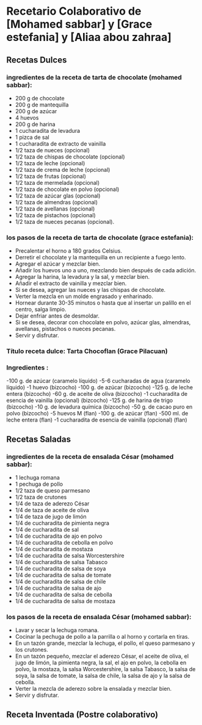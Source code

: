 # Recetario Colaborativo de [Mohamed sabbar] y [Grace estefania] y [Aliaa abou zahraa]

## Recetas Dulces
### ingredientes de la receta de tarta de chocolate (mohamed sabbar):
- 200 g de chocolate
- 200 g de mantequilla
- 200 g de azúcar
- 4 huevos
- 200 g de harina
- 1 cucharadita de levadura
- 1 pizca de sal
- 1 cucharadita de extracto de vainilla
- 1/2 taza de nueces (opcional)
- 1/2 taza de chispas de chocolate (opcional)
- 1/2 taza de leche (opcional)
- 1/2 taza de crema de leche (opcional)
- 1/2 taza de frutas (opcional)
- 1/2 taza de mermelada (opcional)
- 1/2 taza de chocolate en polvo (opcional)
- 1/2 taza de azúcar glas (opcional)
- 1/2 taza de almendras (opcional)
- 1/2 taza de avellanas (opcional)
- 1/2 taza de pistachos (opcional)
- 1/2 taza de nueces pecanas (opcional).
### los pasos de la receta de tarta de chocolate (grace estefania):
- Precalentar el horno a 180 grados Celsius.
- Derretir el chocolate y la mantequilla en un recipiente a fuego lento.
- Agregar el azúcar y mezclar bien.
- Añadir los huevos uno a uno, mezclando bien después de cada adición.
- Agregar la harina, la levadura y la sal, y mezclar bien.
- Añadir el extracto de vainilla y mezclar bien.
- Si se desea, agregar las nueces y las chispas de chocolate.
- Verter la mezcla en un molde engrasado y enharinado.
- Hornear durante 30-35 minutos o hasta que al insertar un palillo en el centro, salga limpio.
- Dejar enfriar antes de desmoldar.
- Si se desea, decorar con chocolate en polvo, azúcar glas, almendras, avellanas, pistachos o nueces pecanas.
- Servir y disfrutar.

### Título receta dulce: Tarta Chocoflan (Grace Pilacuan)
### Ingredientes :

-100 g. de azúcar (caramelo líquido)
-5-6 cucharadas de agua (caramelo líquido)
-1 huevo (bizcocho)
-100 g. de azúcar (bizcocho)
-125 g. de leche entera (bizcocho)
-60 g. de aceite de oliva (bizcocho)
-1 cucharadita de esencia de vainilla (opcional) (bizcocho)
-125 g. de harina de trigo (bizcocho)
-10 g. de levadura química (bizcocho)
-50 g. de cacao puro en polvo (bizcocho)
-5 huevos M (flan)
-100 g. de azúcar (flan)
-500 ml. de leche entera (flan)
-1 cucharadita de esencia de vainilla (opcional) (flan)



## Recetas Saladas
### ingredientes de la receta de ensalada César (mohamed sabbar):
- 1 lechuga romana
- 1 pechuga de pollo
- 1/2 taza de queso parmesano
- 1/2 taza de crutones
- 1/4 de taza de aderezo César
- 1/4 de taza de aceite de oliva
- 1/4 de taza de jugo de limón
- 1/4 de cucharadita de pimienta negra
- 1/4 de cucharadita de sal
- 1/4 de cucharadita de ajo en polvo
- 1/4 de cucharadita de cebolla en polvo
- 1/4 de cucharadita de mostaza
- 1/4 de cucharadita de salsa Worcestershire
- 1/4 de cucharadita de salsa Tabasco
- 1/4 de cucharadita de salsa de soya
- 1/4 de cucharadita de salsa de tomate
- 1/4 de cucharadita de salsa de chile
- 1/4 de cucharadita de salsa de ajo
- 1/4 de cucharadita de salsa de cebolla
- 1/4 de cucharadita de salsa de mostaza
### los pasos de la receta de ensalada César (mohamed sabbar):
- Lavar y secar la lechuga romana.
- Cocinar la pechuga de pollo a la parrilla o al horno y cortarla en tiras.
- En un tazón grande, mezclar la lechuga, el pollo, el queso parmesano y los crutones.
- En un tazón pequeño, mezclar el aderezo César, el aceite de oliva, el jugo de limón, la pimienta negra, la sal, el ajo en polvo, la cebolla en polvo, la mostaza, la salsa Worcestershire, la salsa Tabasco, la salsa de soya, la salsa de tomate, la salsa de chile, la salsa de ajo y la salsa de cebolla.
- Verter la mezcla de aderezo sobre la ensalada y mezclar bien.
- Servir y disfrutar.
## Receta Inventada (Postre colaborativo)
